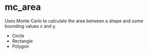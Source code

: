 # mc_area
Uses Monte Carlo to calculate the area between
a shape and some bounding values x and y.

- Circle
- Rectangle
- Polygon
